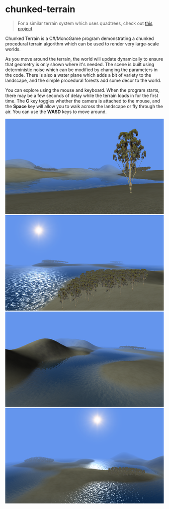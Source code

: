# chunked-terrain
>For a similar terrain system which uses quadtrees, check out [this project](https://github.com/george7378/quadtree-terrain)

Chunked Terrain is a C#/MonoGame program demonstrating a chunked procedural terrain algorithm which can be used to render very large-scale worlds.

As you move around the terrain, the world will update dynamically to ensure that geometry is only shown where it's needed. The scene is built using deterministic noise which can be modified by changing the parameters in the code. There is also a water plane which adds a bit of variety to the landscape, and the simple procedural forests add some decor to the world.

You can explore using the mouse and keyboard. When the program starts, there may be a few seconds of delay while the terrain loads in for the first time. The **C** key toggles whether the camera is attached to the mouse, and the **Space** key will allow you to walk across the landscape or fly through the air. You can use the **WASD** keys to move around.

![Sitting under a tree and reflecting](https://raw.githubusercontent.com/george7378/chunked-terrain/master/_img/1.png)
![Forests, water and sunlight](https://raw.githubusercontent.com/george7378/chunked-terrain/master/_img/2.png)
![Some calm lakes](https://raw.githubusercontent.com/george7378/chunked-terrain/master/_img/3.png)
![Peaceful islands](https://raw.githubusercontent.com/george7378/chunked-terrain/master/_img/4.png)
